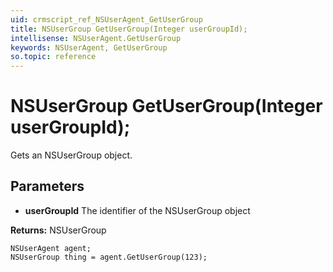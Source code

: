```yaml
---
uid: crmscript_ref_NSUserAgent_GetUserGroup
title: NSUserGroup GetUserGroup(Integer userGroupId);
intellisense: NSUserAgent.GetUserGroup
keywords: NSUserAgent, GetUserGroup
so.topic: reference
---
```


# NSUserGroup GetUserGroup(Integer userGroupId);

Gets an NSUserGroup object.

## Parameters

* **userGroupId** The identifier of the NSUserGroup object

**Returns:** NSUserGroup

```crmscript
NSUserAgent agent;
NSUserGroup thing = agent.GetUserGroup(123);
```

